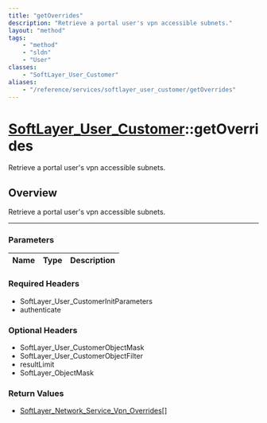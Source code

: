 ```yaml
---
title: "getOverrides"
description: "Retrieve a portal user's vpn accessible subnets."
layout: "method"
tags:
    - "method"
    - "sldn"
    - "User"
classes:
    - "SoftLayer_User_Customer"
aliases:
    - "/reference/services/softlayer_user_customer/getOverrides"
---
```

# [SoftLayer_User_Customer](/reference/services/SoftLayer_User_Customer)::getOverrides

Retrieve a portal user's vpn accessible subnets.


## Overview 
Retrieve a portal user's vpn accessible subnets.

-----

### Parameters 
|Name | Type | Description |
| --- | --- | --- |


### Required Headers
* SoftLayer_User_CustomerInitParameters
* authenticate


### Optional Headers
* SoftLayer_User_CustomerObjectMask
* SoftLayer_User_CustomerObjectFilter
* resultLimit
* SoftLayer_ObjectMask

### Return Values
* <a href='/reference/datatypes/SoftLayer_Network_Service_Vpn_Overrides'>SoftLayer_Network_Service_Vpn_Overrides[] </a>




